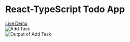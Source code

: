 # React-TypeScript Todo App
[Live Demo](https://react-typescript-todo-app.netlify.app/)
<br/>
![Add Task](https://user-images.githubusercontent.com/76772620/127273835-a64f3f64-3898-4b81-b025-e75638db546d.PNG)
<br/>
![Output of Add Task](https://user-images.githubusercontent.com/76772620/127274006-a74a8329-f794-4b77-8ff9-efc8647c2d7a.PNG)
